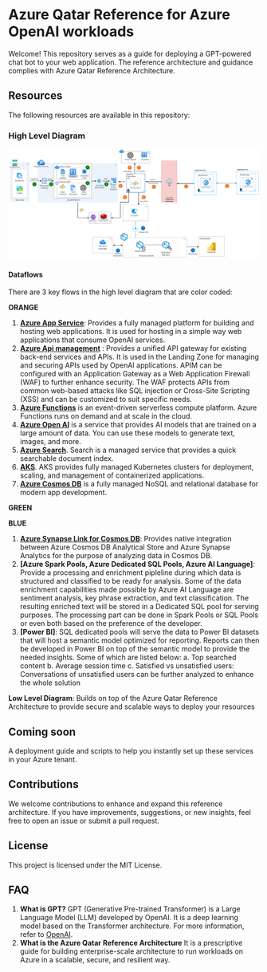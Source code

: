 # Azure Qatar Reference for Azure OpenAI workloads
Welcome! This repository serves as a guide for deploying a GPT-powered chat bot to your web application. The reference architecture and guidance complies with Azure Qatar Reference Architecture. 

## Resources
The following resources are available in this repository:

### **High Level Diagram**
![High Level Diagram](https://github.com/divim/AzureOpenAI-Ref/blob/main/Logical%20High%20Level%20Diagram.png)
#### Dataflows
There are 3 key flows in the high level diagram that are color coded:

**ORANGE**
  1. **[Azure App Service](https://azure.microsoft.com/en-us/products/app-service/)**: Provides a fully managed platform for building and hosting web applications. It is used for hosting in a simple way web applications that consume OpenAI services.
  2. **[Azure Api management](https://azure.microsoft.com/en-us/products/api-management/)** : Provides a unified API gateway for existing back-end services and APIs. It is used in the Landing Zone for managing and securing APIs used by OpenAI applications. APIM can be configured with an Application Gateway as a Web Application Firewall (WAF) to further enhance security. The WAF protects APIs from common web-based attacks like SQL injection or Cross-Site Scripting (XSS) and can be customized to suit specific needs.
  3. **[Azure Functions](https://azure.microsoft.com/en-us/products/functions/)** is an event-driven serverless compute platform. Azure Functions runs on demand and at scale in the cloud.  
  4. **[Azure Open AI](https://azure.microsoft.com/en-us/products/ai-services/openai-service)** is a service that provides AI models that are trained on a large amount of data. You can use these models to generate text, images, and more.
  5. **[Azure Search](https://learn.microsoft.com/en-us/azure/search/)**. Search is a managed service that provides a quick searchable document index. 
  6. **[AKS](https://azure.microsoft.com/en-us/products/kubernetes-service/)**. AKS provides fully managed Kubernetes clusters for deployment, scaling, and management of containerized applications.
  7. **[Azure Cosmos DB](https://azure.microsoft.com/en-us/products/cosmos-db/)** is a fully managed NoSQL and relational database for modern app development.

**GREEN**
  
**BLUE**
1. **[Azure Synapse Link for Cosmos DB](https://learn.microsoft.com/en-us/azure/cosmos-db/synapse-link)**: Provides native integration between Azure Cosmos DB Analytical Store and Azure Synapse Analytics for the purpose of analyzing data in Cosmos DB.
2. **[Azure Spark Pools, Azure Dedicated SQL Pools, Azure AI Language]**: Provide a processing and enrichment pipleline during which data is structured and classified to be ready for analysis. Some of the data enrichment capabilities made possible by Azure AI Language are sentiment analysis, key phrase extraction, and text classification. The resulting enriched text will be stored in a Dedicated SQL pool for serving purposes. The processing part can be done in Spark Pools or SQL Pools or even both based on the preference of the developer.
3. **[Power BI]**: SQL dedicated pools will serve the data to Power BI datasets that will host a semantic model optimized for reporting. Reports can then be developed in Power BI on top of the semantic model to provide the needed insights. Some of which are listed below:
		a. Top searched content
		b. Average session time
		c. Satisfied vs unsatisfied users: Conversations of unsatisfied users can be further analyzed to enhance the whole solution

**Low Level Diagram**: Builds on top of the Azure Qatar Reference Architecture to provide secure and scalable ways to deploy your resources

## Coming soon
A deployment guide and scripts to help you instantly set up these services in your Azure tenant. 

## Contributions
We welcome contributions to enhance and expand this reference architecture. If you have improvements, suggestions, or new insights, feel free to open an issue or submit a pull request.

## License
This project is licensed under the MIT License.

## FAQ
1. **What is GPT?**
GPT (Generative Pre-trained Transformer) is a Large Language Model (LLM) developed by OpenAI. It is a deep learning model based on the Transformer architecture. For more information, refer to [OpenAI](openai.com).
2. **What is the Azure Qatar Reference Architecture**
It is a prescriptive guide for building enterprise-scale architecture to run workloads on Azure in a scalable, secure, and resilient way.
